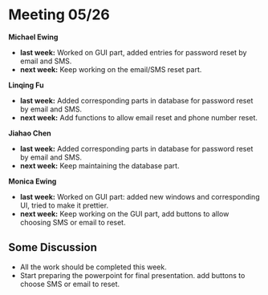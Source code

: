 # Meeting 05/26

**Michael Ewing**

+ **last week:** Worked on GUI part, added entries for password reset by email and SMS.
+ **next week:** Keep working on the email/SMS reset part.

**Linqing Fu**

+ **last week:** Added corresponding parts in database for password reset by email and SMS.
+ **next week:** Add functions to allow email reset and phone number reset.

**Jiahao Chen**

+ **last week:**  Added corresponding parts in database for password reset by email and SMS.
+ **next week:**  Keep maintaining the database part.

**Monica Ewing**

+ **last week:**  Worked on GUI part: added new windows and corresponding UI, tried to make it prettier. 
+ **next week:**  Keep working on the GUI part, add buttons to allow choosing SMS or email to reset.



## Some Discussion

+ All the work should be completed this week.
+ Start preparing the powerpoint for final presentation. add buttons to choose SMS or email to reset.